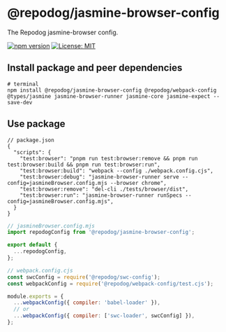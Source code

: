 # @repodog/jasmine-browser-config

The Repodog jasmine-browser config.

[![npm version](https://badge.fury.io/js/%40repodog%2Fjasmine-browser-config.svg)](https://badge.fury.io/js/%40repodog%2Fjasmine-browser-config)
[![License: MIT](https://img.shields.io/badge/License-MIT-yellow.svg)](LICENSE)

## Install package and peer dependencies

```shell
# terminal
npm install @repodog/jasmine-browser-config @repodog/webpack-config @types/jasmine jasmine-browser-runner jasmine-core jasmine-expect --save-dev
```

## Use package

```jsonc
// package.json
{
  "scripts": {
    "test:browser": "pnpm run test:browser:remove && pnpm run test:browser:build && pnpm run test:browser:run",
    "test:browser:build": "webpack --config ./webpack.config.cjs",
    "test:browser:debug": "jasmine-browser-runner serve --config=jasmineBrowser.config.mjs --browser chrome",
    "test:browser:remove": "del-cli ./tests/browser/dist",
    "test:browser:run": "jasmine-browser-runner runSpecs --config=jasmineBrowser.config.mjs",
  }
}
```

```javascript
// jasmineBrowser.config.mjs
import repodogConfig from '@repodog/jasmine-browser-config';

export default {
  ...repodogConfig,
};
```

```javascript
// webpack.config.cjs
const swcConfig = require('@repodog/swc-config');
const webpackConfig = require('@repodog/webpack-config/test.cjs');

module.exports = {
  ...webpackConfig({ compiler: 'babel-loader' }),
  // or
  ...webpackConfig({ compiler: ['swc-loader', swcConfig] }),
};
```

